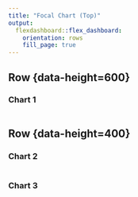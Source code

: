 ```yaml
---
title: "Focal Chart (Top)"
output: 
  flexdashboard::flex_dashboard:
    orientation: rows
    fill_page: true
---
```

    
Row {data-height=600}
-------------------------------------

### Chart 1

```{r}

```

Row {data-height=400}
-------------------------------------
   
### Chart 2

```{r}

```   
    
### Chart 3

```{r}

```
